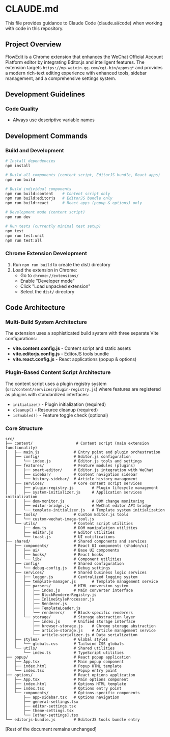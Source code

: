 # CLAUDE.md

This file provides guidance to Claude Code (claude.ai/code) when working with code in this repository.

## Project Overview

FlowEdit is a Chrome extension that enhances the WeChat Official Account Platform editor by integrating Editor.js and intelligent features. The extension targets `https://mp.weixin.qq.com/cgi-bin/appmsg*` and provides a modern rich-text editing experience with enhanced tools, sidebar management, and a comprehensive settings system.

## Development Guidelines

### Code Quality
- Always use descriptive variable names

## Development Commands

### Build and Development
```bash
# Install dependencies
npm install

# Build all components (content script, EditorJS bundle, React apps)
npm run build

# Build individual components
npm run build:content    # Content script only
npm run build:editorjs   # EditorJS bundle only  
npm run build:react      # React apps (popup & options) only

# Development mode (content script)
npm run dev

# Run tests (currently minimal test setup)
npm test
npm run test:unit
npm run test:all
```

### Chrome Extension Development
1. Run `npm run build` to create the dist/ directory
2. Load the extension in Chrome:
   - Go to `chrome://extensions/`
   - Enable "Developer mode"
   - Click "Load unpacked extension"
   - Select the `dist/` directory

## Code Architecture

### Multi-Build System Architecture
The extension uses a sophisticated build system with three separate Vite configurations:
- **vite.content.config.js** - Content script and static assets
- **vite.editorjs.config.js** - EditorJS tools bundle 
- **vite.react.config.js** - React applications (popup & options)

### Plugin-Based Content Script Architecture
The content script uses a plugin registry system (`src/content/services/plugin-registry.js`) where features are registered as plugins with standardized interfaces:
- `initialize()` - Plugin initialization (required)
- `cleanup()` - Resource cleanup (required)
- `isEnabled()` - Feature toggle check (optional)

### Core Structure
```
src/
├── content/                   # Content script (main extension functionality)
│   ├── main.js               # Entry point and plugin orchestration
│   ├── config/               # Editor.js configuration
│   │   └── index.js          # Editor.js tools and settings
│   ├── features/             # Feature modules (plugins)
│   │   ├── smart-editor/     # Editor.js integration with WeChat
│   │   ├── sidebar/          # Content navigation sidebar
│   │   └── history-sidebar/  # Article history management
│   ├── services/             # Core content script services
│   │   ├── plugin-registry.js        # Plugin lifecycle management
│   │   ├── system-initializer.js     # Application services initialization
│   │   ├── dom-monitor.js            # DOM change monitoring
│   │   ├── editor-bridge.js          # WeChat editor API bridge
│   │   └── template-initializer.js   # Template system initialization
│   ├── tools/                # Custom Editor.js tools
│   │   └── custom-wechat-image-tool.js
│   └── utils/                # Content script utilities
│       ├── dom.js            # DOM manipulation utilities
│       ├── editor.js         # Editor utilities
│       └── toast.js          # UI notifications
├── shared/                   # Shared components and services
│   ├── components/           # React UI components (shadcn/ui)
│   │   ├── ui/               # Base UI components
│   │   ├── hooks/            # React hooks
│   │   └── lib/              # Component utilities
│   ├── config/               # Shared configuration
│   │   └── debug-config.js   # Debug settings
│   ├── services/             # Shared business logic services
│   │   ├── logger.js         # Centralized logging system
│   │   ├── template-manager.js       # Template management service
│   │   ├── parsers/          # HTML conversion system
│   │   │   ├── index.js      # Main converter interface
│   │   │   ├── BlockRendererRegistry.js
│   │   │   ├── InlineStyleProcessor.js
│   │   │   ├── Renderer.js
│   │   │   ├── TemplateLoader.js
│   │   │   └── renderers/    # Block-specific renderers
│   │   └── storage/          # Storage abstraction layer
│   │       ├── index.js      # Unified storage interface
│   │       ├── browser-storage.js    # Chrome storage abstraction
│   │       ├── article-storage.js    # Article management service
│   │       └── article-serializer.js # Data serialization
│   ├── styles/               # Global styles
│   │   └── globals.css       # Tailwind CSS globals
│   └── utils/                # Shared utilities
│       └── index.ts          # TypeScript utilities
├── popup/                    # React popup application
│   ├── App.tsx               # Main popup component
│   ├── index.html            # Popup HTML template
│   └── index.tsx             # Popup entry point
├── options/                  # React options application
│   ├── App.tsx               # Main options component
│   ├── index.html            # Options HTML template
│   ├── index.tsx             # Options entry point
│   └── components/           # Options-specific components
│       ├── app-sidebar.tsx   # Options navigation
│       ├── general-settings.tsx
│       ├── editor-settings.tsx
│       ├── theme-settings.tsx
│       └── [other-settings].tsx
└── editorjs-bundle.js        # EditorJS tools bundle entry
```

[Rest of the document remains unchanged]